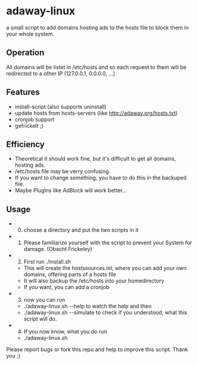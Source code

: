 adaway-linux
============

a small script to add domains hosting ads to the hosts file to block them in your whole system.

Operation
---------
All domains will be listet in /etc/hosts and so each request to them will be redirected to a other IP (127.0.0.1, 0.0.0.0, ...)

Features
--------
+ install-script (also supports uninstall)
+ update hosts from hosts-servers (like http://adaway.org/hosts.txt)
+ cronjob support
+ gefrickelt ;)

Efficiency
----------
+ Theoretical it should work fine, but it's difficult to get all domains, hosting ads.
+ /etc/hosts file may be verry confusing.
+ If you want to change something, you have to do this in the backuped file.
+ Maybe PlugIns like AdBlock will work better...

Usage
-----
- 0) choose a directory and put the two scripts in it
- 1) Please familiarize yourself with the script to prevent your System for damage. (Obacht Frickeley)
- 2) First run ./install.sh
  - This will create the hostssources.lst, where you can add your own domains, offering parts of a hosts file
  - It will also backup the /etc/hosts into your homedirectory
  - If you want, you can add a cronjob

- 3) now you can run 
  - ./adaway-linux.sh --help
   to watch the help and then
  - ./adaway-linux.sh --simulate
   to check if you understood, what this script will do.

- 4) If you now know, what you do run
  - ./adaway-linux.sh
      
Please report bugs or fork this repo and help to improve this script.
Thank you ;)
